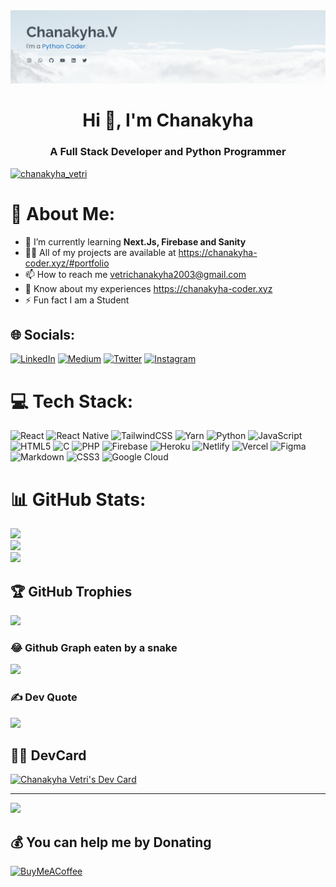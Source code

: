 <img src="avatar-bg.png">


<h1 align="center">Hi 👋, I'm Chanakyha</h1>
<h3 align="center">A Full Stack Developer and Python Programmer</h3>

<p align="left"> <a href="https://twitter.com/chanakyha_vetri" target="blank"><img src="https://img.shields.io/twitter/follow/chanakyha_vetri?logo=twitter&style=for-the-badge" alt="chanakyha_vetri" /></a> </p>

# 💫 About Me:
- 🌱 I’m currently learning <b>Next.Js, Firebase and Sanity</b>
- 👨‍💻 All of my projects are available at https://chanakyha-coder.xyz/#portfolio
- 📫 How to reach me vetrichanakyha2003@gmail.com
- 📄 Know about my experiences https://chanakyha-coder.xyz
- ⚡ Fun fact I am a Student<br>



## 🌐 Socials:
[![LinkedIn](https://img.shields.io/badge/LinkedIn-%230077B5.svg?logo=linkedin&logoColor=white)](https://linkedin.com/in/chanakyha-vetrichelvan-21025b135/) [![Medium](https://img.shields.io/badge/Medium-12100E?logo=medium&logoColor=white)](https://medium.com/@Vetrichanakyha) [![Twitter](https://img.shields.io/badge/Twitter-%231DA1F2.svg?logo=Twitter&logoColor=white)](https://twitter.com/Chanakyha_Vetri)
[![Instagram](https://img.shields.io/badge/Instagram-%23E4405F.svg?logo=Instagram&logoColor=white)](https://instagram.com/__._chanakyha_.__)

# 💻 Tech Stack:
![React](https://img.shields.io/badge/react-%2320232a.svg?style=plastic&logo=react&logoColor=%2361DAFB) ![React Native](https://img.shields.io/badge/react_native-%2320232a.svg?style=plastic&logo=react&logoColor=%2361DAFB) ![TailwindCSS](https://img.shields.io/badge/tailwindcss-%2338B2AC.svg?style=plastic&logo=tailwind-css&logoColor=white) ![Yarn](https://img.shields.io/badge/yarn-%232C8EBB.svg?style=plastic&logo=yarn&logoColor=white) ![Python](https://img.shields.io/badge/python-3670A0?style=plastic&logo=python&logoColor=ffdd54) ![JavaScript](https://img.shields.io/badge/javascript-%23323330.svg?style=plastic&logo=javascript&logoColor=%23F7DF1E) ![HTML5](https://img.shields.io/badge/html5-%23E34F26.svg?style=plastic&logo=html5&logoColor=white) ![C](https://img.shields.io/badge/c-%2300599C.svg?style=plastic&logo=c&logoColor=white) ![PHP](https://img.shields.io/badge/php-%23777BB4.svg?style=plastic&logo=php&logoColor=white) ![Firebase](https://img.shields.io/badge/firebase-%23039BE5.svg?style=plastic&logo=firebase) ![Heroku](https://img.shields.io/badge/heroku-%23430098.svg?style=plastic&logo=heroku&logoColor=white) ![Netlify](https://img.shields.io/badge/netlify-%23000000.svg?style=plastic&logo=netlify&logoColor=#00C7B7) ![Vercel](https://img.shields.io/badge/vercel-%23000000.svg?style=plastic&logo=vercel&logoColor=white) 	![Figma](https://img.shields.io/badge/figma-%23F24E1E.svg?style=plastic&logo=figma&logoColor=white) ![Markdown](https://img.shields.io/badge/markdown-%23000000.svg?style=plastic&logo=markdown&logoColor=white) ![CSS3](https://img.shields.io/badge/css3-%231572B6.svg?style=plastic&logo=css3&logoColor=white) ![Google Cloud](https://img.shields.io/badge/Google%20Cloud-%234285F4.svg?style=plastic&logo=google-cloud&logoColor=white)
# 📊 GitHub Stats:
![](https://github-readme-stats.vercel.app/api?username=chanakyha&theme=dark&hide_border=true&include_all_commits=false&count_private=false)<br/>
![](https://github-readme-streak-stats.herokuapp.com/?user=chanakyha&theme=dark&hide_border=true)<br/>
![](https://github-readme-stats.vercel.app/api/top-langs/?username=chanakyha&theme=dark&hide_border=true&include_all_commits=false&count_private=false&layout=compact)

## 🏆 GitHub Trophies
![](https://github-profile-trophy.vercel.app/?username=chanakyha&theme=gruvbox&no-frame=false&no-bg=false&margin-w=4)

### 😂 Github Graph eaten by a snake
<img src="https://github.com/chanakyha/chanakyha/blob/output/github-contribution-grid-snake.svg">

### ✍️ Dev Quote
![](https://quotes-github-readme.vercel.app/api?type=horizontal&theme=dark)

## 👩‍💻 DevCard
<a href="https://app.daily.dev/chanakyha"><img src="https://api.daily.dev/devcards/a3109292ea194784a456ce64df4d83ad.png?r=9yi" width="400" alt="Chanakyha Vetri's Dev Card"/></a>

---
[![](https://visitcount.itsvg.in/api?id=chanakyha&icon=0&color=0)](https://visitcount.itsvg.in)

  ## 💰 You can help me by Donating
  [![BuyMeACoffee](https://img.shields.io/badge/Buy%20Me%20a%20Coffee-ffdd00?style=for-the-badge&logo=buy-me-a-coffee&logoColor=black)](https://buymeacoffee.com/chanakyha) 

 
  
